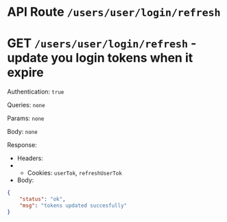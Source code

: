 # API Route `/users/user/login/refresh`

# GET `/users/user/login/refresh` - update you login tokens when it expire

Authentication: `true`

Queries: `none`

Params: `none`

Body: `none`

Response: 
- Headers:
- - Cookies: `userTok`, `refreshUserTok`
- Body: 
```json
{
	"status": "ok",
	"msg": "tokens updated succesfully"
}
```
